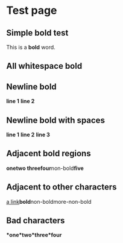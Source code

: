 # Test page

## Simple bold test

This is a **bold** word.

## All whitespace bold



## Newline bold

**line 1**
**line 2**

## Newline bold with spaces

  **line 1**
  **line 2**
  **line 3**

## Adjacent bold regions

**onetwo threefour**<!-- -->non-bold<!-- -->**five**

## Adjacent to other characters

[a link](./index.md)<!-- -->**bold**<!-- -->non-boldmore-non-bold

## Bad characters

**\*one\*two\*three\*four**
